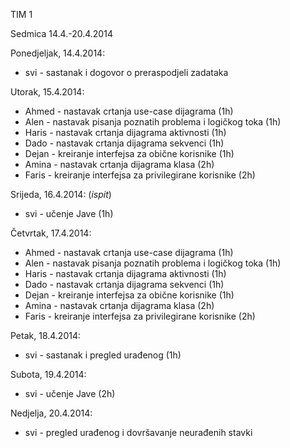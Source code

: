TIM 1 

Sedmica 14.4.-20.4.2014

Ponedjeljak, 14.4.2014:
* svi - sastanak i dogovor o preraspodjeli zadataka

Utorak, 15.4.2014:
* Ahmed - nastavak crtanja use-case dijagrama (1h)
* Alen - nastavak pisanja poznatih problema i logičkog toka (1h)
* Haris - nastavak crtanja dijagrama aktivnosti (1h)
* Dado - nastavak crtanja dijagrama sekvenci (1h)
* Dejan - kreiranje interfejsa za obične korisnike (1h)
* Amina - nastavak crtanja dijagrama klasa (2h)
* Faris - kreiranje interfejsa za privilegirane korisnike (2h)

Srijeda, 16.4.2014: (_ispit_)
* svi - učenje Jave (1h)

Četvrtak, 17.4.2014:
* Ahmed - nastavak crtanja use-case dijagrama (1h)
* Alen - nastavak pisanja poznatih problema i logičkog toka (1h)
* Haris - nastavak crtanja dijagrama aktivnosti (1h)
* Dado - nastavak crtanja dijagrama sekvenci (1h)
* Dejan - kreiranje interfejsa za obične korisnike (1h)
* Amina - nastavak crtanja dijagrama klasa (2h)
* Faris - kreiranje interfejsa za privilegirane korisnike (2h)

Petak, 18.4.2014:
* svi - sastanak i pregled urađenog (1h)

Subota, 19.4.2014:
* svi - učenje Jave (2h)

Nedjelja, 20.4.2014:
* svi - pregled urađenog i dovršavanje neurađenih stavki